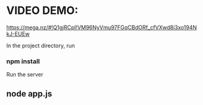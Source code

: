 # VIDEO DEMO:

https://mega.nz/#!Q1gjRCpI!VM96NyVmu97FGqCBdORf_cfVXwd8i3xo194NkJ-EUEw



In the project directory, run

### npm install

Run the server

## node app.js


